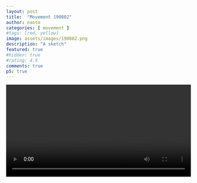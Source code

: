 ```yaml
---
layout: post
title:  "Movement 190802"
author: naoto
categories: [ movement ]
#tags: [red, yellow]
image: assets/images/190802.png
description: "A sketch"
featured: true
#hidden: true
#rating: 4.5
comments: true
p5: true
---
```


<video src="{{ site.baseurl }}/assets/images/190802.webm" controls width="100%" height="auto">
</video>
